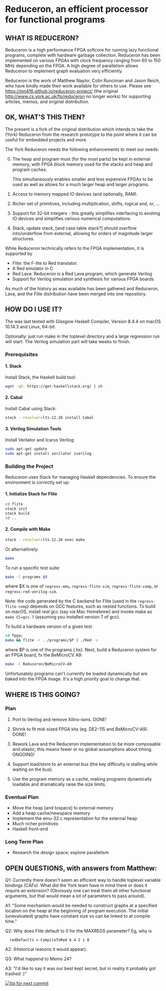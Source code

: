 # Reduceron, an efficient processor for functional programs

## WHAT IS REDUCERON?

Reduceron is a high performance FPGA softcore for running lazy functional
programs, complete with hardware garbage collection. Reduceron has been
implemented on various FPGAs with clock frequency ranging from 60 to 150
MHz depending on the FPGA. A high degree of parallelism allows Reduceron
to implement graph evaluation very efficiently.

Reduceron is the work of Matthew Naylor, Colin Runciman and Jason Reich,
who have kindly made their work available for others to use.  Please see
https://mn416.github.io/reduceron-project/ (the original
http://www.cs.york.ac.uk/fp/reduceron no longer works) for supporting
articles, memos, and original distribution.

## OK, WHAT'S THIS THEN?

The present is a fork of the original distribution which intends to take
the (York) Reduceron from the research prototype to the point where it
can be useful for embedded projects and more.

The York Reduceron needs the following enhancements to meet our needs:

0.  The heap and program must (for the most parts) be kept in external
    memory, with FPGA block memory used for the stacks and heap and
    program caches.

    This simultaneously enables smaller and less expensive FPGAs to be
    used as well as allows for a much larger heap and larger programs.

1.  Access to memory mapped IO devices (and optionally, RAM).

2.  Richer set of primitives, including multiplication, shifts, logical
    and, or, ...

3.  Support for 32-bit integers - this greatly simplifies interfacing to
    existing IO devices and simplifies various numerical computations.

4.  Stack, update stack, [and case table stack?] should overflow
    into/underflow from external, allowing for orders of magnitude
    larger structures.

While Reduceron technically refers to the FPGA implementation, it is
supported by

- Flite: the F-lite to Red translator.
- A Red emulator in C
- Red Lava: Reduceron is a Red Lava program, which generate Verilog
- Support for Verilog simulation and synthesis for various FPGA boards

As much of the history as was available has been gathered and
Reduceron, Lava, and the Flite distribution have been merged into one
repository.

## HOW DO I USE IT?

The was last tested with Glasgow Haskell Compiler, Version 8.4.4 on
macOS 10.14.3 and Linux, 64-bit.

Optionally: just run make in the toplevel directory and a large
regression run will start. The Verilog simulation part will take weeks to
finish.

### Prerequisites

#### 1. **Stack**

Install Stack, the Haskell build tool:

```bash
wget -qO- https://get.haskellstack.org/ | sh
```

#### 2. **Cabal**

Install Cabal using Stack:

```bash
stack --resolver=lts-12.26 install Cabal
```

#### 3. **Verilog Simulation Tools**

Install Verilator and Icarus Verilog:

```bash
sudo apt-get update
sudo apt-get install verilator iverilog
```

### Building the Project

Reduceron uses Stack for managing Haskell dependencies. To ensure the environment is correctly set up:

#### 1. **Initialize Stack for Flite**

```bash
cd flite
stack init
stack build
cd ..
```

#### 2. **Compile with Make**

```bash
stack --resolver=lts-12.26 exec make
```

Or alternalitvely:

```bash
make
```

To run a specific test suite:

```bash
make -C programs $X
```

where $X is one of `regress-emu`, `regress-flite-sim`, `regress-flite-comp`, or
`regress-red-verilog-sim`.

Note: the code generated by the C backend for Flite (used in the
`regress-flite-comp`) depends on GCC features, such as nested
functions. To build on macOS, install _real_ gcc (say via Mac
Homebrew) and invoke make as `make CC=gcc-7` (assuming you installed
version 7 of gcc).

To build a hardware version of a given test
```bash
cd fpga; 
make && flite -r ../programs/$P | ./Red -v
```

where $P is one of the programs (.hs). Next, build a Reduceron system
for an FPGA board, fx the BeMicroCV A9:

```bash
make -C Reduceron/BeMicroCV-A9
```

Unfortunately programs can't currently be loaded dynamically but are
baked into the FPGA image. It's a high priority goal to change that.

## WHERE IS THIS GOING?

### Plan

1. Port to Verilog and remove Xilinx-isms. DONE!

2. Shrink to fit mid-sized FPGA kits (eg. DE2-115 and BeMicroCV-A9).
   DONE!

3. Rework Lava and the Reduceron implementation to be more
   composable and elastic; this means fewer or no global assumptions
   about timing. ONGOING!

4. Support load/store to an external bus (the key difficulty is
   stalling while waiting on the bus).

5. Use the program memory as a cache, making programs dynamically
   loadable and dramatically raise the size limits.

### Eventual Plan

- Move the heap [and tospace] to external memory
- Add a heap cache/newspace memory
- Implement the emu-32.c representation for the external heap
- Much richer primitives
- Haskell front-end

### Long Term Plan

- Research the design space; explore parallelism

## OPEN QUESTIONS, with answers from Matthew:

Q1: Currently there doesn't seem an efficient way to handle toplevel
variable bindings (CAFs). What did the York team have in mind there
or does it require an extension? (Obviously one can treat them all
other functional arguments, but that would mean a lot of parameters
to pass around).

A1: "Some mechanism would be needed to construct graphs at a specified
location on the heap at the beginning of program execution. The
initial (unevaluated) graphs have constant size so can be linked to at
compile time."

Q2: Why does Flite default to 0 for the MAXREGS parameter? Eg, why is

      redDefaults = CompileToRed 6 4 2 1 0

A2: (Historical reasons it would appear).

Q3: What happend to Memo 24?

A3: "I'd like to say it was our best kept secret, but in reality it
probably got trashed :)"

[![tip for next commit](http://prime4commit.com/projects/273.svg)](http://prime4commit.com/projects/273)
